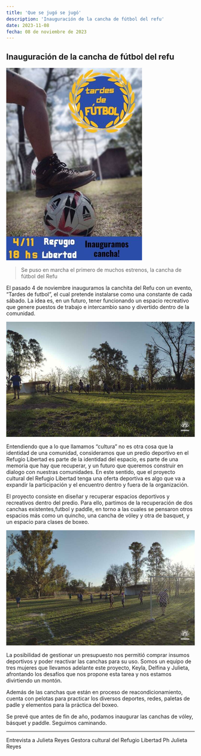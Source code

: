 ```yaml
---
title: 'Que se jugó se jugó'
description: 'Inauguración de la cancha de fútbol del refu'
date: 2023-11-08
fecha: 08 de noviembre de 2023
---
```


## Inauguración de la cancha de fútbol del refu
![photo1699458394.jpeg](/assets/images/2023-11-08-que-se-jugo-se-jugo/ryMApQtX6.jpg)

> Se puso en marcha el primero de muchos estrenos, la cancha de fútbol del Refu

El pasado 4 de noviembre inauguramos la canchita del Refu con un evento, “Tardes de futbol”, el cual pretende instalarse como una constante de cada sábado. La idea es, en un futuro, tener funcionando un espacio recreativo que genere puestos de trabajo e intercambio sano y divertido dentro de la comunidad.

![IMG_20231104_185950026.jpg](/assets/images/2023-11-08-que-se-jugo-se-jugo/HkGjbEFQp.jpg)

Entendiendo que a lo que llamamos “cultura” no es otra cosa que la identidad de una comunidad, consideramos que un predio deportivo en el Refugio Libertad es parte de la identidad del espacio, es parte de una memoria que hay que recuperar, y un futuro que queremos construir en dialogo con nuestras comunidades. En este sentido, que el proyecto cultural del Refugio Libertad tenga una oferta deportiva es algo que va a expandir la participación y el encuentro dentro y fuera de la organización.

El proyecto consiste en diseñar y recuperar espacios deportivos y recreativos dentro del predio.  Para ello, partimos de la recuperación de dos canchas existentes,futbol y paddle, en torno a las cuales se pensaron otros espacios más como un quincho, una cancha de vóley y otra de basquet, y un espacio para clases de boxeo.

![IMG_20231104_1859500266.jpg](/assets/images/2023-11-08-que-se-jugo-se-jugo/S1ZlmNt7a.jpg)

La posibilidad de gestionar un presupuesto nos permitió comprar insumos deportivos y poder reactivar las canchas para su uso.
Somos un equipo de tres mujeres que llevamos adelante este proyecto, Keyla, Delfina y Julieta, afrontando los desafíos que nos propone esta tarea y nos estamos divirtiendo un montón.

Además de las canchas que están en proceso de reacondicionamiento, cuenta con pelotas para practicar los diversos deportes, redes, paletas de padle y elementos para la práctica del boxeo.

Se prevé que antes de fin de año, podamos inaugurar  las canchas de vóley, básquet y paddle. Seguimos caminando.

---
Entrevista a Julieta Reyes
Gestora cultural del Refugio Libertad
Ph Julieta Reyes

